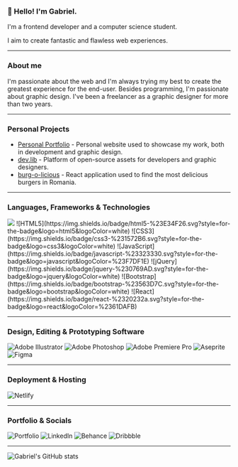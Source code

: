 ### 👋 Hello! I'm Gabriel.

I'm a frontend developer and a computer science student.

I aim to create fantastic and flawless web experiences.

***

### About me

I'm passionate about the web and I'm always trying my best to create the greatest experience for the end-user. Besides programming, I'm passionate about graphic design. I've been a freelancer as a graphic designer for more than two years.

***

### Personal Projects

* [Personal Portfolio](https://github.com/muresan-gabriel/muresan-gabriel.github.io) - Personal website used to showcase my work, both in development and graphic design.
* [dev.lib](https://github.com/muresan-gabriel/dev.lib) - Platform of open-source assets for developers and graphic designers.
* [burg-o-licious](https://github.com/muresan-gabriel/burg-o-licious) - React application used to find the most delicious burgers in Romania.

***

### Languages, Frameworks & Technologies

<img src="https://img.shields.io/badge/html5-%23E34F26.svg?style=for-the-badge&logo=html5&logoColor=white" />
![HTML5](https://img.shields.io/badge/html5-%23E34F26.svg?style=for-the-badge&logo=html5&logoColor=white)
![CSS3](https://img.shields.io/badge/css3-%231572B6.svg?style=for-the-badge&logo=css3&logoColor=white)
![JavaScript](https://img.shields.io/badge/javascript-%23323330.svg?style=for-the-badge&logo=javascript&logoColor=%23F7DF1E)
![jQuery](https://img.shields.io/badge/jquery-%230769AD.svg?style=for-the-badge&logo=jquery&logoColor=white)
![Bootstrap](https://img.shields.io/badge/bootstrap-%23563D7C.svg?style=for-the-badge&logo=bootstrap&logoColor=white)
![React](https://img.shields.io/badge/react-%2320232a.svg?style=for-the-badge&logo=react&logoColor=%2361DAFB)

***

### Design, Editing & Prototyping Software

![Adobe Illustrator](https://img.shields.io/badge/adobe%20illustrator-%23FF9A00.svg?style=for-the-badge&logo=adobe%20illustrator&logoColor=white)
![Adobe Photoshop](https://img.shields.io/badge/adobe%20photoshop-%2331A8FF.svg?style=for-the-badge&logo=adobe%20photoshop&logoColor=white)
![Adobe Premiere Pro](https://img.shields.io/badge/Adobe%20Premiere%20Pro-9999FF.svg?style=for-the-badge&logo=Adobe%20Premiere%20Pro&logoColor=white)
![Aseprite](https://img.shields.io/badge/Aseprite-FFFFFF?style=for-the-badge&logo=Aseprite&logoColor=#7D929E)
![Figma](https://img.shields.io/badge/figma-%23F24E1E.svg?style=for-the-badge&logo=figma&logoColor=white)

***

### Deployment & Hosting

![Netlify](https://img.shields.io/badge/netlify-%23000000.svg?style=for-the-badge&logo=netlify&logoColor=#00C7B7)

***

### Portfolio & Socials

![Portfolio](https://img.shields.io/badge/Portfolio-%23000000.svg?style=for-the-badge&logo=firefox&logoColor=#FF7139)
![LinkedIn](https://img.shields.io/badge/linkedin-%230077B5.svg?style=for-the-badge&logo=linkedin&logoColor=white)
![Behance](https://img.shields.io/badge/Behance-1769ff?style=for-the-badge&logo=behance&logoColor=white)
![Dribbble](https://img.shields.io/badge/Dribbble-EA4C89?style=for-the-badge&logo=dribbble&logoColor=white)

***

![Gabriel's GitHub stats](https://github-readme-stats.vercel.app/api?username=muresan-gabriel&show_icons=true&theme=midnight-purple)

